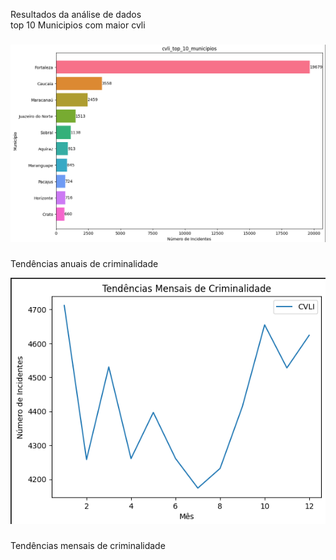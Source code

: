 <p align="left">Resultados da análise de dados<br>top 10 Municipios com maior cvli</p>

###


![Descrição da Imagem](https://github.com/jao1224/Analise-de-dados-cvli/blob/a3e621a00c02ecccb27bcffe33be36d0605cd410/Captura%20de%20tela%202025-01-11%20171636.png)


###


###
<p align="left">Tendências anuais de criminalidade</p>

![Descrição da Imagem](https://github.com/jao1224/Analise-de-dados-cvli/blob/c9f8ca2dcd3ff113bacce741452c7cca1e014158/Captura%20de%20tela%202025-01-11%20173535.png)

###

###
<p align="left">Tendências mensais de criminalidade</p>


 


###
